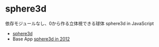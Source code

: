# sphere3d

依存モジュールなし、0から作る立体視できる球体 sphere3d in JavaScript

- [sphere3d](https://taisukef.github.io/sphere3d/)
- Base App [sphere3d in 2012](https://fukuno.jig.jp/2012/sphere3d)
